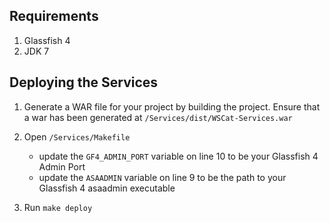 ## Requirements

1. Glassfish 4
2. JDK 7

## Deploying the Services

1.  Generate a WAR file for your project by building the project.
    Ensure that a war has been generated at `/Services/dist/WSCat-Services.war`

2.  Open `/Services/Makefile`
    - update the `GF4_ADMIN_PORT` variable on line 10 to
        be your Glassfish 4 Admin Port
    - update the `ASAADMIN` variable on line 9 to be
        the path to your Glassfish 4 asaadmin executable

3.  Run `make deploy`